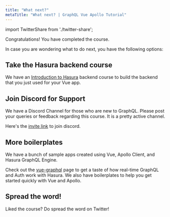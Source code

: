 ```yaml
---
title: "What next?"
metaTitle: "What next? | GraphQL Vue Apollo Tutorial"
---
```


import TwitterShare from './twitter-share';

Congratulations! You have completed the course.

In case you are wondering what to do next, you have the following options:

## Take the Hasura backend course
 We have an [Introduction to Hasura](https://learn.hasura.io/graphql/hasura) backend course to build the backend that you just used for your Vue app.

## Join Discord for Support
We have a Discord Channel for those who are new to GraphQL. Please post your queries or feedback regarding this course. It is a pretty active channel.

Here's the [invite link](https://discordapp.com/invite/vBPpJkS) to join discord.

## More boilerplates
We have a bunch of sample apps created using Vue, Apollo Client, and Hasura GraphQL Engine.

Check out the [vue-graphql](https://hasura.io/vue-graphql) page to get a taste of how real-time GraphQL and Auth work with Hasura. We also have boilerplates to help you get started quickly with Vue and Apollo.

## Spread the word!
Liked the course? 
Do spread the word on Twitter! <TwitterShare />
